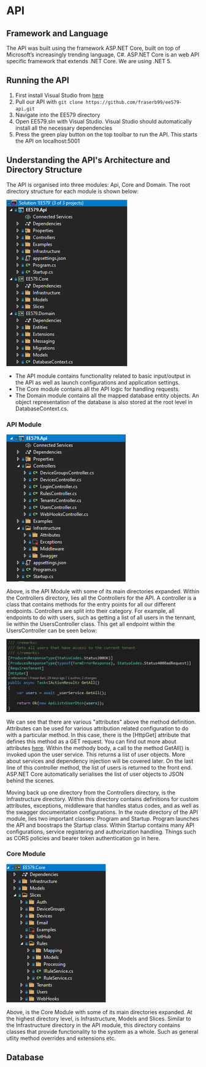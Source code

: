 # API

## Framework and Language

The API was built using the framework ASP.NET Core, built on top of Microsoft’s increasingly trending language, C#. ASP.NET Core is an web API specific framework that extends .NET Core. We are using .NET 5. 

## Running the API

1. First install Visual Studio from [here](https://visualstudio.microsoft.com/downloads/)
2. Pull our API with `git clone https://github.com/fraserb99/ee579-api.git`
3. Navigate into the EE579 directory
4. Open EE579.sln with Visual Studio. Visual Studio should automatically install all the necessary dependencies
5. Press the green play button on the top toolbar to run the API. This starts the API on localhost:5001

## Understanding the API's Architecture and Directory Structure

The API is organised into three modules: Api, Core and Domain. The root directory structure for each module is shown below:

![](img/top-api-directories.PNG)

* The API module contains functionality related to basic input/output in the API as well as launch configurations and application settings.
* The Core module contains all the API logic for handling requests.
* The Domain module contains all the mapped database entity objects. An object representation of the database is also stored at the root level in DatabaseContext.cs.

### API Module

![](img/apimod.PNG)

Above, is the API Module with some of its main directories expanded. Within the Controllers directory, lies all the Controllers for the API. A controller is a class that contains methods for the entry points for all our different endpoints. Controllers are split into their category. For example, all endpoints to do with users, such as getting a list of all users in the tennant, lie within the UsersController class. This get all endpoint within the UsersController can be seen below:

![](img/userscontr.PNG)

We can see that there are various "attributes" above the method definition. Attributes can be used for various attribution related configuration to do with a particular method. In this case, there is the [HttpGet] attribute that defines this method as a GET request. You can find out more about attributes [here](https://docs.microsoft.com/en-us/aspnet/core/mvc/controllers/filters?view=aspnetcore-5.0). Within the methody body, a call to the method GetAll() is invoked upon the user service. This returns a list of user objects. More about services and dependency injection will be covered later. On the last line of this controller method, the list of users is returned to the front end. ASP.NET Core automatically serialises the list of user objects to JSON behind the scenes. 

Moving back up one directory from the Controllers directory, is the Infrastructure directory. Within this directory contains definitions for custom attributes, exceptions, middleware that handles status codes, and as well as the swagger documentation configurations. In the route directory of the API module, lies two important classes: Program and Startup. Program launches the API and boostraps the Startup class. Within Startup contains many API configurations, service registering and authorization handling. Things such as CORS policies and bearer token authentication go in here. 

### Core Module

![](img/core.PNG)

Above, is the Core Module with some of its main directories expanded. At the highest directory level, is Infrastructure, Models and Slices. Similar to the Infrastructure directory in the API module, this directory contains classes that provide functionality to the system as a whole. Such as general utlity method overrides and extensions etc. 

## Database 

